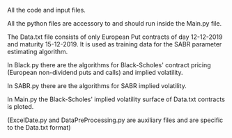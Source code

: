 All the code and input files. 

All the python files are accessory to and should run inside the Main.py file. 

The Data.txt file consists of only European Put contracts of day 12-12-2019 and maturity 15-12-2019. 
It is used as training data for the SABR parameter estimating algorithm.

In Black.py there are the algorithms for Black-Scholes' contract pricing (European non-dividend puts and calls) and implied volatility.

In SABR.py there are the algorithms for SABR implied volatility.

In Main.py the Black-Scholes' implied volatility surface of Data.txt contracts is ploted.

(ExcelDate.py and DataPreProcessing.py are auxiliary files and are specific to the Data.txt format)
